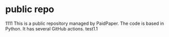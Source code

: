 # public repo
1111
This is a public repository managed by PaidPaper. The code is based in Python. It has several GitHub actions.
test1.1

